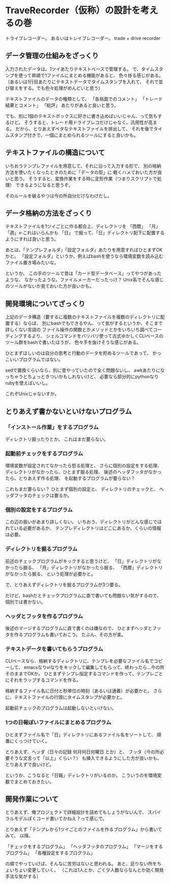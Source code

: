 
# TraveRecorder（仮称）の設計を考えるの巻

トライブレコーダー。
あるいはトレイブレコーダー。
trade + drive recorder

## データ管理の仕組みをざっくり

入力されたデータは、1ツイあたりテキストベースで管理する。
で、タイムスタンプを使って昇順で1ファイルにまとめる機能があると、
色々捗る感じがある。
（あるいは1行目あたりにテキストデータでタイムスタンプを入れて、
それで並び替えをする。でも色々処理がめんどいと思う)

テキストファイルのデータの種類として、
「各局面でのコメント」
「トレード結果とコメント」
「総評」
あたりがあると良いと思う。

でも、別に1個のテキストボックスに好きに書き込めばいいじゃん、って気もするけど。
そうすると、トレード用ドライブレコだけじゃなく、汎用性が高まる。
だから、とりあえずベタなテキストファイルを排出して、
それを後でタイムスタンプ付きで、一個にまとめられるツールにすると良いかも。

## テキストファイルの構造について

いちおうテンプレファイルを用意して、それに沿って入力する形で、
別の格納方法を使いたくなったときのために「データの型」に
軽くハメておいた方が良いと思う。
そうすると、変換作業をする時に定形作業（つまりスクリプトで処理）
できるようになると思うぞ。

そのルールを破るやつは今の所自分だけなわけだし。

## データ格納の方法をざっくり

テキストファイルを1ツイごとに作る都合上、ディレクトリを
「西暦」
「月」
「週」<-これはいらんかも
「日」
で掘って、「日」ディレクトリ配下に配置するようにすれば良いと思う。

あとは、「テンプレフォルダ」「設定フォルダ」あたりを用意すればひとまずOKかと。
「設定フォルダ」というか、例えばbashを使うなら環境変数を読み込むファイル置き場みたいな。

というか、
この手のツールで昔は「カード型データベース」ってやつがあったような、
なかったような。ファイルメーカーだったっけ？
Unix系でそんな感じのツールがないか見ておいた方が良いかも。

## 開発環境についてざっくり

上記のデータ構造（要するに複数のテキストファイルを複数のディレクトリに配置する）ならば、
別にbashでもできるやん、って気がするというか、そこまで詳しくない言語の
ファイル操作の関数とかメソッドとかをいちいち調べてコーディングするより、
シェルコマンドをバリバリ使って古式ゆかしくCLIベースのツール群をbashで書いたほうが、
色々手を抜けそうな感じがある。

ひとまずほしいのは自分の思考と行動のデータを貯めるツールであって、
かっこいいプログラムではない。

sedで置換くらいなら、別に昔やっていたので全く問題ないし、
awkあたりになっちゃうとちょっときついかもしれないけど、
必要なら部分的にpythonなりrubyを使えばいいし。

これぞUnixじゃないすか。

## とりあえず書かないといけないプログラム

### 「インストール作業」をするプログラム

ディレクトリ掘ったりとか。
これはまだ要らない。

### 起動前チェックをするプログラム

環境変数が設定されてなかったら怒る処理と、
さらに個別の設定をする処理、
ディレクトリがなかったら、ひとまず掘る処理、
後述のヘッダフッタがなかったら、とりあえず作る処理、
を起動するプログラムが要らない？

これもまだ要らない？
ひとまず個別の設定と、
ディレクトリのチェックと、
ヘッダフッタのチェックは要るか。

### 個別の設定をするプログラム

この辺の扱いがあまり詳しくない。
いちおう、ディレクトリがどんな感じでほれている必要があるか、
テンプレディレクトリはどこにあるか、くらいの情報は必要。

### ディレクトリを掘るプログラム

前述のチェックプログラムがキックすると思うけど、
「日」ディレクトリがなかったら掘る、
「月」ディレクトリがなかったら掘る、
「西暦」ディレクトリがなかったら掘る、
という処理が必要かと。

で、とりあえずディレクトリを掘るプログラムが3つ要る。

だけど、bashだとチェックプログラムに直で書いても問題ない気がするので、
個別では書かない。

### ヘッダとフッタを作るプログラム

後述のマージするプログラムに直で書くのは嫌なので、
ひとまずヘッダとフッタを作るプログラムも書いておこう。
たぶん、その方が楽。

### テキストデータを書いてもらうプログラム

CLIベースなら、格納するディレクトリに、テンプレを必要なファイル名でコピーして、
emacsなりviなりをキックして編集してもらって、終わったら…今の所そのままでOKか。
ひとまずテンプレ指定するコマンドを作って、テンプレごとにそれをラップするコマンドを作る。

格納するファイル名に日付と秒単位の時刻（あるいは通番）が必要かと。
さらに、テキストファイルの行頭にタイムスタンプが必要かと。

起動前チェックのプログラムは起動しないといけない。

### 1つの日報ぽいファイルにまとめるプログラム

ひとまずファイル名で「日」ディレクトリにあるファイル名をソートして、
順番にくっつけていく。

とりあえず、ヘッダ（日々の記録 何月何日何曜日 とか）と、
フッタ（今の所必要そうな文言って「以上」くらい？）
も挿入できるようにした方が良いかも。
とりあえずで良いけど。

というか、こうなると「日報」ディレクトリがいるのか。
こういうのを環境変数でまとめておきたい。

## 開発作業について

とりあえず、俺プロジェクトで詳細設計を詰めてもしょうがないんで、
スパイラルモデルぽくコード書いてかねえ？って感じで。

とりあえず「テンプレから1ツイごとのファイルを作るプログラム」から書いてみて、
以降、

「チェックをするプログラム」
「ヘッダフッタのプログラム」
「マージをするプログラム」
「各種設定をするプログラム」

の順でやっていけば、そんなに苦労はないと思われる。
あと、足りない所をちょいちょい変更していく。
（これは1人とか、ごく少人数ならなんとか効く開発手法な気がする）
